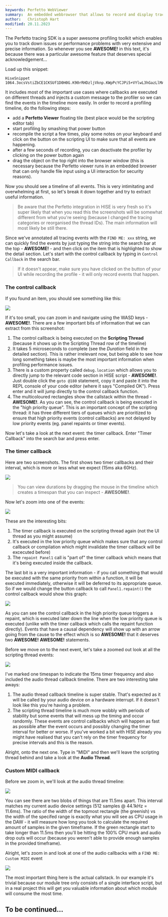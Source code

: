 ```yaml
---
keywords: Perfetto WebViewer
summary:  An embedded webbrowser that allows to record and display tracing information using the Perfetto SDK
author:   Christoph Hart
modified: 20.11.2023
---
```

  
The Perfetto tracing SDK is a super awesome profiling toolkit which enables you to track down issues or performance problems with very extensive and precise information. So whenever you see **AWESOME!** in this text, it's because there was a particular awesome feature that deserves special acknowledgement...

Load up this snippet: 

```
HiseSnippet 1064.3ocsVstiZbCE1CKSUf1D0H0G.K90rRHDzljVknp.KWpPcYCJPi5+VYlwL3hGazLlMAEEo7n0Go9Fzdr8bicmMIB0vOPx9b9Nmu4b0yik9zjDYLxowxC6nHmuycwAgZyvMDl.McDx4QtyHIJZL1d0EG1QRRnAHGmy9M8ENMpiL+9mWdAgSD9zhqPn2HY9zKYQLUwsy6+6LNeBIftjEUR6mzepuTLTxk6A9blaWzNh+VRH8JhVsZtHmuYb.SIiWnHJZBxo9ExfCK1Heqvp+aXIrUbp9POzBvP1qmH4AZFquEMbCiGLO66NAAVYdQT3LaT3GbmwBX42WDM9di.bAhxwCmZGSuyNhd8JSutknWETxoDkpaozicW3Gy1oJjn4y25NU.Im0DHrWlJVcQ0NT2cnDzPn5DQ1RmDCGxQ38rtcaig+N+EMaBg9DE9FRLdNQP48v+JNCYHUMTFsSJfCdsrhaowvDblfhWuW3qXRAVJtXuRIE8zHikbO+LXsAKy2SOu46a1niJV67VSld0H7rwOGmpMdHgyWAobss+.X9p8epKZcdmD88FnYH8tMCzrrokwZ00Ebw4JmwaupokQ4iHUC0FVRmX5NnbP4oYo19YlWQhsNvq2SukemqA7Z4dEDtJbaX090.Ca7AN1hw37vNqg9lAbtmsGQyj.s.KMJRfqLgfKGLoTNzOlBEkWJ8I7KkxsCDASnTt9anYt5f8BY5d8IYLrUPL4sKkggbpMt1pMtf9swxU+08jR2mnjQXvnoT2jqzr1CvzwTLfeoFeGlhFYE0C+byMqBsmK9neM0WY.RfOipLnh9NUYPZdOfyBEzfkfnbcLT1Xk13V9PfABgsxRjeA0a2I.lG7zFHuQXCkbygIelxKRxVniAykj.lHDq1.rxRllMWZNjzYK7walgl.NTWJ5cjoO+Ek58tRpnuJ0afMv2Vz50UJKsSgC0sUI1VQ+I.5I1GshFWtCWqHL353ogt2+zvxCq8sIgRJJESEL0q1QE22HbTZlSO4LkUfpJybyGkN2zlFQLX7XC2zbJxP4x6qP+wzQDEIyPfMA+riFqX5OAmQzafbgcfbC2QzjsJ4NX0Td4B7Uac6CyFWqalMd8At14An2k6v+959GxO7wY8Q20NeR5WXoORKaIdezcWf.qtjA64D0w6yzKwSE.o0iVhnWTHRXpCkWx++1RtuTJ9X24Lk+lp4XsJ3Hj79ZvwzmF7P2wqWCiiJHXc2I+4Wm2AfrqLBmQTwLHY6d09nEvLNeJ3cATLoaqbpoa.rm6pOqi.Knh.yg+E9kJrm9rSpvdYBQQD+X40911F8iOdf4FfSBy6tZ.O.DNiqnaIBdKz099Gap6.7GOUf+zoB7ImJvmdp.e1oB7mOUf+xmGn9opC1C6gssMHzr4iMS2bbFKHPEnoZE8eXHU9Y.
```

It includes most of the important use cases where callbacks are executed on different threads and injects a custom message to the profiler so we can find the events in the timeline more easily. In order to record a profiling timeline, do the following steps:

- add a **Perfetto Viewer** floating tile (best place would be the scripting editor tab)
- start profiling by smashing that power button
- recompile the script a few times, play some notes on your keyboard and click on the button on the scripting UI to make sure that all events are happening. 
- after a few seconds of recording, you can deactivate the profiler by clicking on the power button again
- drag the object on the top right into the browser window (this is necessary because the Perfetto viewer runs in an embedded browser that can only handle file input using a UI interaction for security reasons).

Now you should see a timeline of all events. This is very intimitating and overwhelming at first, so let's break it down together and try to extract useful information.

> Be aware that the Perfetto integration in HISE is very fresh so it's super likely that when you read this the screenshots will be somewhat different from what you're seeing (because I changed the tracing categories or reorganised the thread IDs). The main information will most likely be still there.

Since we've annotated all tracing events with the `FIND ME: xxx` string, we can quickly find the events by just typing the string into the search bar at the top - **AWESOME!** - and then click on the item that is highlighted to show the detail section. Let's start with the control callback by typing in `Control Callback` in the search bar.

> If it doesn't appear, make sure you have clicked on the button of your UI while recording the profile - it will only record events that happen.

### The control callback

If you found an item, you should see something like this:

![](/images/perfetto/controlcallback.png)

If it's too small, you can zoom in and navigate using the WASD keys - **AWESOME!**. There are a few important bits of information that we can extract from this screenshot:

1. The control callback is being executed on the **Scripting Thread** (because it shows up in the Scripting Thread row of the timeline)
2. It takes 5 microseconds to complete (see the *Duration* field in the detailed section). This is rather irrelevant now, but being able to see how long something takes is maybe the most important information when profiling performance issues.
3. There is a custom property called `debug.location` which allows you to directly jump to the relevant code section in HISE script - **AWESOME!**. Just double click the `goto @180` statement, copy it and paste it into the REPL console of your code editor (where it says "Compiled OK"). Press enter and it will jump directly to the control callback function.
4. The multicoloured rectangles show the callstack within the thread - **AWESOME!**. As you can see, the control callback is being executed in the "high priority queue". This is an important concept of the scripting thread: it has three different tiers of queues which are prioritized to ensure that high priority events (control callbacks) are not delayed by low priority events (eg. panel repaints or timer events).

Now let's take a look at the next event: the timer callback. Enter "Timer Callback" into the search bar and press enter.

### The timer callback

Here are two screenshots. The first shows two timer callbacks and their interval, which is more or less what we expect (15ms aka 60Hz).

![](/images/perfetto/timercallback1.png)

> You can view durations by dragging the mouse in the timeline which creates a timespan that you can inspect - **AWESOME!**.

Now let's zoom into one of the events:

![](/images/perfetto/timercallback2.png)

These are the interesting bits:

1. The timer callback is executed on the scripting thread again (not the UI thread as you might assume)
2. It's executed in the low priority queue which makes sure that any control callback or compilation which might invalidate the timer callback will be excecuted before)
3. The `repaint Panel1` call is "part of" the timer callback which means that it's being executed inside the callback. 

The last bit is a very important information - if you call something that would be executed with the same priority from within a function, it will be executed immediately, otherwise it will be deferred to its appropriate queue. So if we would change the button callback to call `Panel1.repaint()` the control callback would show this graph:

![](/images/perfetto/timercallback3.png)

As you can see the control callback in the high priority queue triggers a repaint, which is executed later down the line when the low priority queue is executed (unlike with the timer callback which calls the repaint function directly). Events that have a causal dependency will show up with an arrow going from the cause to the effect which is so **AWESOME!** that it deserves two **AWESOME!** **AWESOME!** statements.

Before we move on to the next event, let's take a zoomed out look at all the scripting thread events:

![](/images/perfetto/timercallback4.png)

I've marked one timespan to indicate the 15ms timer frequency and also included the audio thread callback timeline. There are two interesting take aways:

1. The audio thread callback timeline is super stable. That's expected as it will be called by your audio device on a hardware interrupt. If it doesn't look like this you're having a problem.
2. The scripting thread timeline is much more wobbly with periods of stability but some events that will mess up the timing and occur randomly. These events are control callbacks which will happen as fast as possible after the event occurs and possibly changing the timer interval for better or worse. If you've worked a bit with HISE already you might have realised that you can't rely on the timer frequency for precise intervals and this is the reason.

Alright, onto the next one. Type in "MIDI" and then we'll leave the scripting thread behind and take a look at the **Audio Thread**.

### Custom MIDI callback

Before we zoom in, we'll look at the audio thread timeline:

![](/images/perfetto/midicallback1.png)

You can see there are two blobs of things that are 11.5ms apart. This interval matches my current audio device settings (512 samples @ 44.1kHz = 11.6ms). The ratio of the width of the topmost rectangle (the greenish) vs the width of the specifed range is exactly what you will see as CPU usage in the DAW - it will measure how long you took to calculate the required amount of samples in the given timeframe. If the green rectangle start to take longer than 11.5ms then you'll be hitting the 100% CPU mark and audio drop outs will occur (because you weren't able to provide enough samples in the provided timeframe).

Alright, let's zoom in and look at one of the audio callbacks with a `FIND ME: Custom MIDI` event

![](/images/perfetto/midicallback2.png)

The most important thing here is the actual callstack. In our example it's trivial because our module tree only consists of a single interface script, but in a real project this will get you valuable information about which module will consume the most time.


## To be continued...


